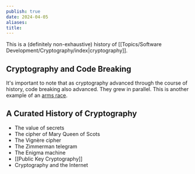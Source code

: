 ```yaml
---
publish: true
date: 2024-04-05
aliases: 
title:
---
```

This is a (definitely non-exhaustive) history of [[Topics/Software Development/Cryptography/index|cryptography]]. 

## Cryptography and Code Breaking
It's important to note that as cryptography advanced through the course of history, code breaking also advanced. They grew in parallel. This is another example of an [arms race](https://en.wikipedia.org/wiki/Arms_race#Other_uses). 

## A Curated History of Cryptography
- The value of secrets
- The cipher of Mary Queen of Scots
- The Vignère cipher
- The Zimmerman telegram
- The Enigma machine
- [[Public Key Cryptography]] 
- Cryptography and the Internet